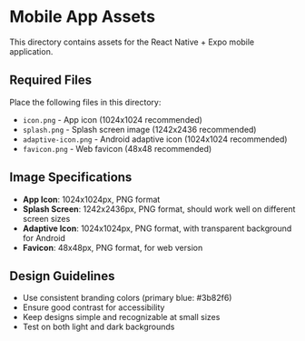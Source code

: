 # Mobile App Assets

This directory contains assets for the React Native + Expo mobile application.

## Required Files

Place the following files in this directory:

- `icon.png` - App icon (1024x1024 recommended)
- `splash.png` - Splash screen image (1242x2436 recommended)
- `adaptive-icon.png` - Android adaptive icon (1024x1024 recommended)
- `favicon.png` - Web favicon (48x48 recommended)

## Image Specifications

- **App Icon**: 1024x1024px, PNG format
- **Splash Screen**: 1242x2436px, PNG format, should work well on different screen sizes
- **Adaptive Icon**: 1024x1024px, PNG format, with transparent background for Android
- **Favicon**: 48x48px, PNG format, for web version

## Design Guidelines

- Use consistent branding colors (primary blue: #3b82f6)
- Ensure good contrast for accessibility
- Keep designs simple and recognizable at small sizes
- Test on both light and dark backgrounds 